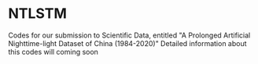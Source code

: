 # NTLSTM
Codes for our submission to Scientific Data, entitled "A Prolonged Artificial Nighttime-light Dataset of China (1984-2020)"
Detailed information about this codes will coming soon
